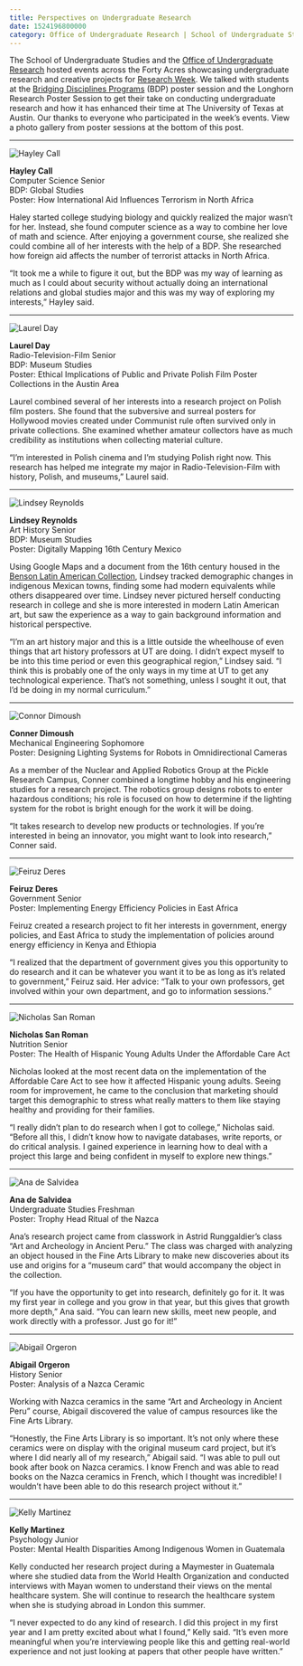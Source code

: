 ```yaml
--- 
title: Perspectives on Undergraduate Research
date: 1524196800000
category: Office of Undergraduate Research | School of Undergraduate Studies
---
```


The School of Undergraduate Studies and the [Office of Undergraduate Research](https://ugs.utexas.edu/our) hosted events across the Forty Acres showcasing undergraduate research and creative projects for [Research Week](https://ugs.utexas.edu/research-week). We talked with students at the [Bridging Disciplines Programs](https://ugs.utexas.edu/bdp) (BDP) poster session and the Longhorn Research Poster Session to get their take on conducting undergraduate research and how it has enhanced their time at The University of Texas at Austin. Our thanks to everyone who participated in the week’s events. View a photo gallery from poster sessions at the bottom of this post.

* * *

![Hayley Call](http://research.utexas.edu/showcase/assets/js/fileman/Uploads/Hayley_Call.jpg)

**Hayley Call**  
Computer Science Senior  
BDP: Global Studies  
Poster: How International Aid Influences Terrorism in North Africa

Haley started college studying biology and quickly realized the major wasn’t for her. Instead, she found computer science as a way to combine her love of math and science. After enjoying a government course, she realized she could combine all of her interests with the help of a BDP. She researched how foreign aid affects the number of terrorist attacks in North Africa.

“It took me a while to figure it out, but the BDP was my way of learning as much as I could about security without actually doing an international relations and global studies major and this was my way of exploring my interests,” Hayley said.

* * *

![Laurel Day](http://research.utexas.edu/showcase/assets/js/fileman/Uploads/Laurel_Day.jpg)

**Laurel Day**  
Radio-Television-Film Senior  
BDP: Museum Studies  
Poster: Ethical Implications of Public and Private Polish Film Poster Collections in the Austin Area

Laurel combined several of her interests into a research project on Polish film posters. She found that the subversive and surreal posters for Hollywood movies created under Communist rule often survived only in private collections. She examined whether amateur collectors have as much credibility as institutions when collecting material culture.

“I’m interested in Polish cinema and I’m studying Polish right now. This research has helped me integrate my major in Radio-Television-Film with history, Polish, and museums,” Laurel said.

* * *

![Lindsey Reynolds](http://research.utexas.edu/showcase/assets/js/fileman/Uploads/Lindsey_Reynolds.jpg)

**Lindsey Reynolds**  
Art History Senior  
BDP: Museum Studies  
Poster: Digitally Mapping 16th Century Mexico

Using Google Maps and a document from the 16th century housed in the [Benson Latin American Collection](https://www.lib.utexas.edu/about/locations/benson), Lindsey tracked demographic changes in indigenous Mexican towns, finding some had modern equivalents while others disappeared over time. Lindsey never pictured herself conducting research in college and she is more interested in modern Latin American art, but saw the experience as a way to gain background information and historical perspective.

“I’m an art history major and this is a little outside the wheelhouse of even things that art history professors at UT are doing. I didn’t expect myself to be into this time period or even this geographical region,” Lindsey said. “I think this is probably one of the only ways in my time at UT to get any technological experience. That’s not something, unless I sought it out, that I’d be doing in my normal curriculum.”

* * *

![Connor Dimoush](http://research.utexas.edu/showcase/assets/js/fileman/Uploads/Connor_Dimoush.jpg)

**Conner Dimoush**  
Mechanical Engineering Sophomore  
Poster: Designing Lighting Systems for Robots in Omnidirectional Cameras

As a member of the Nuclear and Applied Robotics Group at the Pickle Research Campus, Conner combined a longtime hobby and his engineering studies for a research project. The robotics group designs robots to enter hazardous conditions; his role is focused on how to determine if the lighting system for the robot is bright enough for the work it will be doing.

“It takes research to develop new products or technologies. If you’re interested in being an innovator, you might want to look into research,” Conner said.

* * *

![Feiruz Deres](http://research.utexas.edu/showcase/assets/js/fileman/Uploads/Feiruz_Deres.jpg)

**Feiruz Deres**  
Government Senior  
Poster: Implementing Energy Efficiency Policies in East Africa

Feiruz created a research project to fit her interests in government, energy policies, and East Africa to study the implementation of policies around energy efficiency in Kenya and Ethiopia

“I realized that the department of government gives you this opportunity to do research and it can be whatever you want it to be as long as it’s related to government,” Feiruz said. Her advice: “Talk to your own professors, get involved within your own department, and go to information sessions.”

* * *

![Nicholas San Roman](http://research.utexas.edu/showcase/assets/js/fileman/Uploads/Nicholas_San_Roman.jpg)

**Nicholas San Roman**  
Nutrition Senior  
Poster: The Health of Hispanic Young Adults Under the Affordable Care Act

Nicholas looked at the most recent data on the implementation of the Affordable Care Act to see how it affected Hispanic young adults. Seeing room for improvement, he came to the conclusion that marketing should target this demographic to stress what really matters to them like staying healthy and providing for their families.

“I really didn’t plan to do research when I got to college,” Nicholas said. “Before all this, I didn’t know how to navigate databases, write reports, or do critical analysis. I gained experience in learning how to deal with a project this large and being confident in myself to explore new things.”

* * *

![Ana de Salvidea](http://research.utexas.edu/showcase/assets/js/fileman/Uploads/Ana_de_Salvidea.jpg)

**Ana de Salvidea**  
Undergraduate Studies Freshman  
Poster: Trophy Head Ritual of the Nazca

Ana’s research project came from classwork in Astrid Runggaldier’s class “Art and Archeology in Ancient Peru.” The class was charged with analyzing an object housed in the Fine Arts Library to make new discoveries about its use and origins for a “museum card” that would accompany the object in the collection.

“If you have the opportunity to get into research, definitely go for it. It was my first year in college and you grow in that year, but this gives that growth more depth,” Ana said. “You can learn new skills, meet new people, and work directly with a professor. Just go for it!”

* * *

![Abigail Orgeron](http://research.utexas.edu/showcase/assets/js/fileman/Uploads/Abigail_Orgeron.jpg)

**Abigail Orgeron**  
History Senior  
Poster: Analysis of a Nazca Ceramic

Working with Nazca ceramics in the same “Art and Archeology in Ancient Peru” course, Abigail discovered the value of campus resources like the Fine Arts Library.

“Honestly, the Fine Arts Library is so important. It’s not only where these ceramics were on display with the original museum card project, but it’s where I did nearly all of my research,” Abigail said. “I was able to pull out book after book on Nazca ceramics. I know French and was able to read books on the Nazca ceramics in French, which I thought was incredible! I wouldn’t have been able to do this research project without it.”

* * *

![Kelly Martinez](http://research.utexas.edu/showcase/assets/js/fileman/Uploads/Kelly_Martinez.jpg)

**Kelly Martinez**  
Psychology Junior  
Poster: Mental Health Disparities Among Indigenous Women in Guatemala

Kelly conducted her research project during a Maymester in Guatemala where she studied data from the World Health Organization and conducted interviews with Mayan women to understand their views on the mental healthcare system. She will continue to research the healthcare system when she is studying abroad in London this summer.

“I never expected to do any kind of research. I did this project in my first year and I am pretty excited about what I found,” Kelly said. “It’s even more meaningful when you’re interviewing people like this and getting real-world experience and not just looking at papers that other people have written.”
